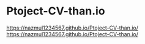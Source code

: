 # Ptoject-CV-than.io
 https://nazmul1234567.github.io/Ptoject-CV-than.io/
 https://nazmul1234567.github.io/Ptoject-CV-than.io/

